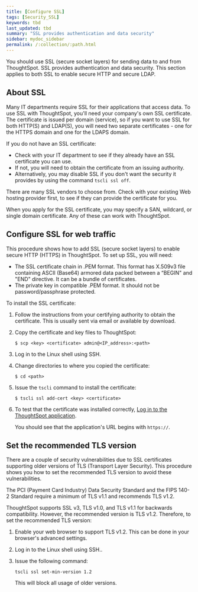 ```yaml
---
title: [Configure SSL]
tags: [Security_SSL]
keywords: tbd
last_updated: tbd
summary: "SSL provides authentication and data security"
sidebar: mydoc_sidebar
permalink: /:collection/:path.html
---
```

You should use SSL (secure socket layers) for sending data to and from ThoughtSpot. SSL provides authentication and data security. This section applies to both SSL to enable secure HTTP and secure LDAP.

## About SSL
Many IT departments require SSL for their applications that access data. To use SSL with ThoughtSpot, you'll need your company's own SSL certificate. The certificate is issued per domain (service), so if you want to use SSL for both HTTP(S) and LDAP(S), you will need two separate certificates - one for the HTTPS domain and one for the LDAPS domain.

If you do not have an SSL certificate:

-   Check with your IT department to see if they already have an SSL certificate you can use.
-   If not, you will need to obtain the certificate from an issuing authority.
-   Alternatively, you may disable SSL if you don't want the security it provides by using the command `tscli ssl off`.

There are many SSL vendors to choose from. Check with your existing Web hosting provider first, to see if they can provide the certificate for you.

When you apply for the SSL certificate, you may specify a SAN, wildcard, or single domain certificate. Any of these can work with ThoughtSpot.

## Configure SSL for web traffic

This procedure shows how to add SSL (secure socket layers) to enable secure HTTP (HTTPS) in ThoughtSpot. To set up SSL, you will need:

-   The SSL certificate chain in .PEM format. This format has X.509v3 file containing ASCII (Base64) armored data packed between a “BEGIN" and "END" directive. It can be a bundle of certificates.
-   The private key in compatible .PEM format. It should not be password/passphrase protected.

To install the SSL certificate:

1. Follow the instructions from your certifying authority to obtain the certificate. This is usually sent via email or available by download.
2. Copy the certificate and key files to ThoughtSpot:

      ```
      $ scp <key> <certificate> admin@<IP_address>:<path>
      ```

3. Log in to the Linux shell using SSH.
4. Change directories to where you copied the certificate:

    ```
    $ cd <path>
    ```

5. Issue the `tscli` command to install the certificate:

    ```
    $ tscli ssl add-cert <key> <certificate>
    ```

6. To test that the certificate was installed correctly, [Log in to the ThoughtSpot application](logins.html#log-in-to-the-thoughtspot-application).

     You should see that the application's URL begins with `https://`.

## Set the recommended TLS version

There are a couple of security vulnerabilities due to SSL certificates supporting older versions of TLS (Transport Layer Security). This procedure shows you how to set the recommended TLS version to avoid these vulnerabilities.

The PCI (Payment Card Industry) Data Security Standard and the FIPS 140-2 Standard require a minimum of TLS v1.1 and recommends TLS v1.2.

ThoughtSpot supports SSL v3, TLS v1.0, and TLS v1.1 for backwards compatibility. However, the recommended version is TLS v1.2. Therefore, to set the recommended TLS version:

1.  Enable your web browser to support TLS v1.2. This can be done in your browser's advanced settings.
2.  Log in to the Linux shell using SSH..
3.  Issue the following command:

    ```
    tscli ssl set-min-version 1.2
    ```

    This will block all usage of older versions.
